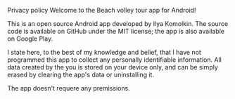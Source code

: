  Privacy policy
Welcome to the Beach volley tour app for Android!

This is an open source Android app developed by Ilya Komolkin. The source code is available on GitHub under the MIT license; the app is also available on Google Play.

I state here, to the best of my knowledge and belief, that I have not programmed this app to collect any personally identifiable information. All data created by the you is stored on your device only, and can be simply erased by clearing the app's data or uninstalling it.

The app doesn't requere any premissions.